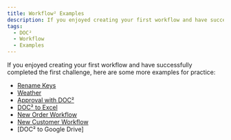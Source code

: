 ```yaml
---
title: Workflow² Examples
description: If you enjoyed creating your first workflow and have successfully completed the first challenge, here are some more examples to try.
tags:
  - DOC²
  - Workflow
  - Examples
---
```


If you enjoyed creating your first workflow and have successfully completed the first challenge, here are some more examples for practice:

 * [Rename Keys](/example/replace/) 
 * [Weather](/example/weather/)
 * [Approval with DOC²](/example/approval/)
 * [DOC² to Excel](/example/export-excel/)
 * [New Order Workflow](/example/workflow_mautic1/)
 * [New Customer Workflow](/example/workflow_mautic2/)
 * [DOC² to Google Drive]